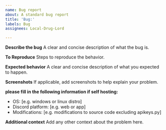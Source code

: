 ```yaml
---
name: Bug report
about: A standard bug report
title: 'Bug:'
labels: Bug
assignees: Local-Drug-Lord

---
```


**Describe the bug**
A clear and concise description of what the bug is.

**To Reproduce**
Steps to reproduce the behavior.

**Expected behavior**
A clear and concise description of what you expected to happen.

**Screenshots**
If applicable, add screenshots to help explain your problem.

**please fill in the following information if self hosting:**

- OS: [e.g. windows or linux distro]
- Discord platform: [e.g. web or app]
- Modifications: [e.g. modifications to source code excluding apikeys.py]

**Additional context**
Add any other context about the problem here.
